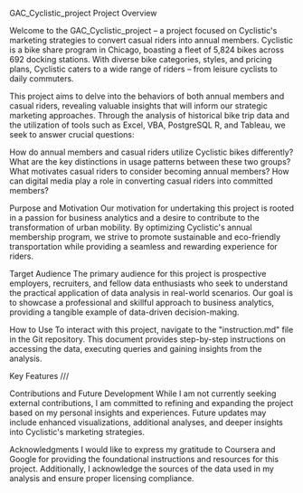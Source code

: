 GAC_Cyclistic_project
Project Overview

Welcome to the GAC_Cyclistic_project – a project focused on Cyclistic's 
marketing strategies to convert casual riders into annual members. Cyclistic is a 
bike share program in Chicago, boasting a fleet of 5,824 bikes across 692 docking 
stations. With diverse bike categories, styles, and pricing plans, Cyclistic caters 
to a wide range of riders – from leisure cyclists to daily commuters.

This project aims to delve into the behaviors of both annual members and 
casual riders, revealing valuable insights that will inform our strategic 
marketing approaches. Through the analysis of historical bike trip data 
and the utilization of tools such as Excel, VBA, PostgreSQL R, and 
Tableau, we seek to answer crucial questions:

How do annual members and casual riders utilize Cyclistic bikes differently?
What are the key distinctions in usage patterns between these two groups?
What motivates casual riders to consider becoming annual members?
How can digital media play a role in converting casual riders into committed members?

Purpose and Motivation
Our motivation for undertaking this project is rooted in a passion for business 
analytics and a desire to contribute to the transformation of urban mobility. 
By optimizing Cyclistic's annual membership program, we strive to promote sustainable 
and eco-friendly transportation while providing a seamless and rewarding experience for riders.

Target Audience
The primary audience for this project is prospective employers, recruiters, and 
fellow data enthusiasts who seek to understand the practical application of data 
analysis in real-world scenarios. Our goal is to showcase a professional and 
skillful approach to business analytics, providing a tangible example of data-driven 
decision-making.

How to Use
To interact with this project, navigate to the "instruction.md" file in the Git 
repository. This document provides step-by-step instructions on accessing the data, 
executing queries and gaining insights from the analysis.

Key Features
///

Contributions and Future Development
While I am not currently seeking external contributions, I am committed to 
refining and expanding the project based on my personal insights and experiences. 
Future updates may include enhanced visualizations, additional analyses, and deeper 
insights into Cyclistic's marketing strategies.

Acknowledgments
I would like to express my gratitude to Coursera and Google for providing the 
foundational instructions and resources for this project. Additionally, I acknowledge 
the sources of the data used in my analysis and ensure proper licensing compliance.